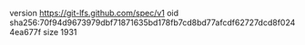 version https://git-lfs.github.com/spec/v1
oid sha256:70f94d9673979dbf71871635bd178fb7cd8bd77afcdf62727dcd8f0244ea677f
size 1931
